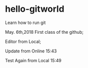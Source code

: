 # hello-gitworld
Learn how to run git

May. 6th,2018 First class of the github;

Editor from Local;

Update from Online 15:43

Test Again from Local 15:49

